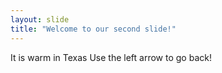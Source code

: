 ```yaml
---
layout: slide
title: "Welcome to our second slide!"
---
```

It is warm in Texas
Use the left arrow to go back!